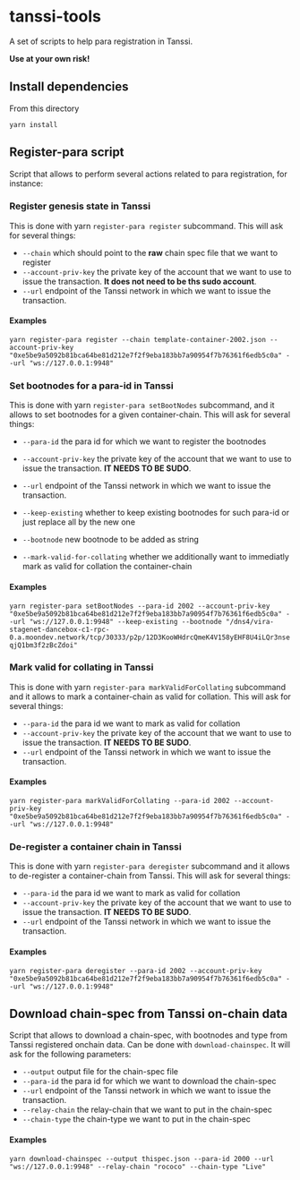 # tanssi-tools

A set of scripts to help para registration in Tanssi.

**Use at your own risk!**

## Install dependencies

From this directory

`yarn install`

## Register-para script

Script that allows to perform several actions related to para registration, for instance:

### Register genesis state in Tanssi
This is done with yarn `register-para register` subcommand. This will ask for several things:
- `--chain` which should point to the **raw** chain spec file that we want to register
- `--account-priv-key` the private key of the account that we want to use to issue the transaction. **It does not need to be ths sudo account**.
- `--url` endpoint of the Tanssi network in which we want to issue the transaction.


#### Examples

`yarn register-para register --chain template-container-2002.json --account-priv-key "0xe5be9a5092b81bca64be81d212e7f2f9eba183bb7a90954f7b76361f6edb5c0a" --url "ws://127.0.0.1:9948"`

### Set bootnodes for a para-id in Tanssi
This is done with yarn `register-para setBootNodes` subcommand, and it allows to set bootnodes for a given container-chain. This will ask for several things:
- `--para-id` the para id for which we want to register the bootnodes
- `--account-priv-key` the private key of the account that we want to use to issue the transaction. **IT NEEDS TO BE SUDO**.
- `--url` endpoint of the Tanssi network in which we want to issue the transaction.

- `--keep-existing` whether to keep existing bootnodes for such para-id or just replace all by the new one

- `--bootnode` new bootnode to be added as string

- `--mark-valid-for-collating` whether we additionally want to immediatly mark as valid for collation the container-chain

#### Examples

`yarn register-para setBootNodes --para-id 2002 --account-priv-key "0xe5be9a5092b81bca64be81d212e7f2f9eba183bb7a90954f7b76361f6edb5c0a" --url "ws://127.0.0.1:9948" --keep-existing --bootnode "/dns4/vira-stagenet-dancebox-c1-rpc-0.a.moondev.network/tcp/30333/p2p/12D3KooWHdrcQmeK4V158yEHF8U4iLQr3nseqjQ1bm3f2zBcZdoi"`

### Mark valid for collating in Tanssi
This is done with yarn `register-para markValidForCollating` subcommand and it allows to mark a container-chain as valid for collation. This will ask for several things:
- `--para-id` the para id we want to mark as valid for collation
- `--account-priv-key` the private key of the account that we want to use to issue the transaction. **IT NEEDS TO BE SUDO**.
- `--url` endpoint of the Tanssi network in which we want to issue the transaction.

#### Examples

`yarn register-para markValidForCollating --para-id 2002 --account-priv-key "0xe5be9a5092b81bca64be81d212e7f2f9eba183bb7a90954f7b76361f6edb5c0a" --url "ws://127.0.0.1:9948"`


### De-register a container chain in Tanssi
This is done with yarn `register-para deregister` subcommand and it allows to de-register a container-chain from Tanssi. This will ask for several things:
- `--para-id` the para id we want to mark as valid for collation
- `--account-priv-key` the private key of the account that we want to use to issue the transaction. **IT NEEDS TO BE SUDO**.
- `--url` endpoint of the Tanssi network in which we want to issue the transaction.

#### Examples

`yarn register-para deregister --para-id 2002 --account-priv-key "0xe5be9a5092b81bca64be81d212e7f2f9eba183bb7a90954f7b76361f6edb5c0a" --url "ws://127.0.0.1:9948"`

## Download chain-spec from Tanssi on-chain data

Script that allows to download a chain-spec, with bootnodes and type from Tanssi registered onchain data. Can be done with `download-chainspec`. It will ask for the following parameters:

- `--output` output file for the chain-spec file
- `--para-id` the para id for which we want to download the chain-spec
- `--url` endpoint of the Tanssi network in which we want to issue the transaction.
- `--relay-chain` the relay-chain that we want to put in the chain-spec
- `--chain-type` the chain-type we want to put in the chain-spec

#### Examples

`yarn download-chainspec --output thispec.json --para-id 2000 --url "ws://127.0.0.1:9948" --relay-chain "rococo" --chain-type "Live"`